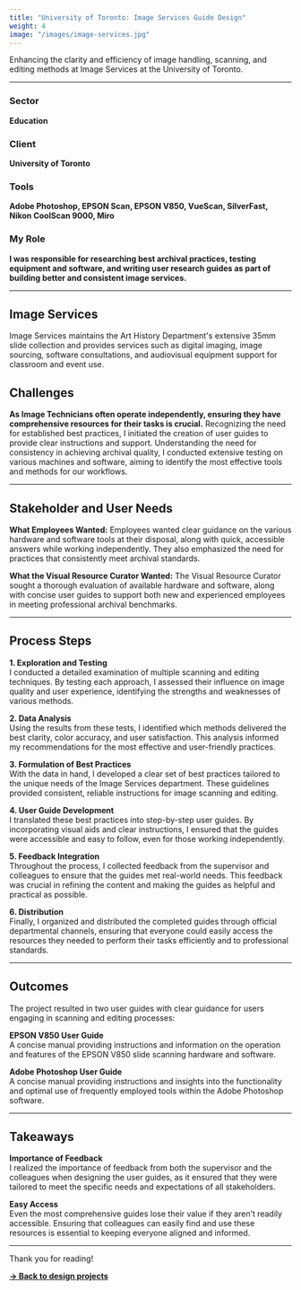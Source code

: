 ```yaml
---
title: "University of Toronto: Image Services Guide Design"
weight: 4
image: "/images/image-services.jpg"
---
```


Enhancing the clarity and efficiency of image handling, scanning, and editing methods at Image Services at the University of Toronto.

---

### Sector  
**Education**

### Client  
**University of Toronto**

### Tools  
**Adobe Photoshop, EPSON Scan, EPSON V850, VueScan, SilverFast, Nikon CoolScan 9000, Miro**

### My Role  
**I was responsible for researching best archival practices, testing equipment and software, and writing user research guides as part of building better and consistent image services.**

---

## Image Services

Image Services maintains the Art History Department's extensive 35mm slide collection and provides services such as digital imaging, image sourcing, software consultations, and audiovisual equipment support for classroom and event use. 

## Challenges

**As Image Technicians often operate independently, ensuring they have comprehensive resources for their tasks is crucial.** Recognizing the need for established best practices, I initiated the creation of user guides to provide clear instructions and support. Understanding the need for consistency in achieving archival quality, I conducted extensive testing on various machines and software, aiming to identify the most effective tools and methods for our workflows.

---

## Stakeholder and User Needs

**What Employees Wanted:**
Employees wanted clear guidance on the various hardware and software tools at their disposal, along with quick, accessible answers while working independently. They also emphasized the need for practices that consistently meet archival standards.

**What the Visual Resource Curator Wanted:**
The Visual Resource Curator sought a thorough evaluation of available hardware and software, along with concise user guides to support both new and experienced employees in meeting professional archival benchmarks.

---

## Process Steps

**1. Exploration and Testing**  
I conducted a detailed examination of multiple scanning and editing techniques. By testing each approach, I assessed their influence on image quality and user experience, identifying the strengths and weaknesses of various methods.

**2. Data Analysis**  
Using the results from these tests, I identified which methods delivered the best clarity, color accuracy, and user satisfaction. This analysis informed my recommendations for the most effective and user-friendly practices.

**3. Formulation of Best Practices**  
With the data in hand, I developed a clear set of best practices tailored to the unique needs of the Image Services department. These guidelines provided consistent, reliable instructions for image scanning and editing.

**4. User Guide Development**  
I translated these best practices into step-by-step user guides. By incorporating visual aids and clear instructions, I ensured that the guides were accessible and easy to follow, even for those working independently.

**5. Feedback Integration**  
Throughout the process, I collected feedback from the supervisor and colleagues to ensure that the guides met real-world needs. This feedback was crucial in refining the content and making the guides as helpful and practical as possible.

**6. Distribution**  
Finally, I organized and distributed the completed guides through official departmental channels, ensuring that everyone could easily access the resources they needed to perform their tasks efficiently and to professional standards.

---

## Outcomes

The project resulted in two user guides with clear guidance for users engaging in scanning and editing processes:

**EPSON V850 User Guide**  
A concise manual providing instructions and information on the operation and features of the EPSON V850 slide scanning hardware and software.  


**Adobe Photoshop User Guide**  
A concise manual providing instructions and insights into the functionality and optimal use of frequently employed tools within the Adobe Photoshop software.  

---

## Takeaways

**Importance of Feedback**  
I realized the importance of feedback from both the supervisor and the colleagues when designing the user guides, as it ensured that they were tailored to meet the specific needs and expectations of all stakeholders.

**Easy Access**  
Even the most comprehensive guides lose their value if they aren’t readily accessible. Ensuring that colleagues can easily find and use these resources is essential to keeping everyone aligned and informed.

---

Thank you for reading! 

[**→ Back to design projects**](/design)

